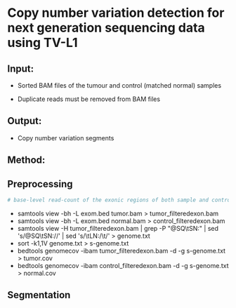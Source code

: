 # **Copy number variation detection for next generation sequencing data using TV-L1**

## **Input:**

- Sorted BAM files of the tumour and control (matched normal) samples

- Duplicate reads must be removed from BAM files

## **Output:**

- Copy number variation segments


## **Method:**

## **Preprocessing**

```python
# base-level read-count of the exonic regions of both sample and control data using samtools ans BEDTools
```

- samtools view -bh -L exom.bed tumor.bam > tumor_filteredexon.bam
- samtools view -bh -L exom.bed normal.bam > control_filteredexon.bam
- samtools view -H tumor_filteredexon.bam  | grep -P "@SQ\tSN:" | sed 's/@SQ\tSN://' | sed 's/\tLN:/\t/' > genome.txt
- sort -k1,1V genome.txt > s-genome.txt
- bedtools genomecov -ibam tumor_filteredexon.bam -d -g s-genome.txt  > tumor.cov
- bedtools genomecov -ibam control_filteredexon.bam -d -g s-genome.txt  > normal.cov



## **Segmentation**
